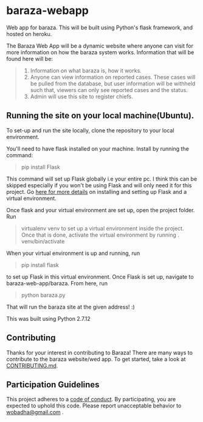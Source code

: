 # baraza-webapp
Web app for baraza.
This will be built using Python's flask framework, and hosted on heroku.

The Baraza Web App will be a dynamic website where anyone can visit for more information on how the baraza system works. Information that will be found here will be:
> 1. Information on what baraza is, how it works.
> 2. Anyone can view information on reported cases. These cases will be pulled from the database, but user information will be withheld such that, viewers can only see reported cases and the status.
> 3. Admin will use this site to register chiefs.

## Running the site on your local machine(Ubuntu).
To set-up and run the site locally, clone the repository to your local environment.

You'll need to have flask installed on your machine. Install by running the command:
> pip install Flask

This command will set up Flask globally i.e your entire pc. I think this can be skipped especially if you won't be using Flask and will only need it for this project.
Go [here for more details](http://flask.pocoo.org/) on installing and setting up Flask and a virtual environment.

Once flask and your virtual environment are set up, open the project folder. Run 
> virtualenv venv
to set up a virtual environment inside the project. Once that is done, activate the virtual environment by running
> . venv/bin/activate

When your virtual environment is up and running, run
> pip install flask

to set up Flask in this virtual environment.
Once Flask is set up, navigate to baraza-web-app/baraza.
From here, run
> python baraza.py

That will run the baraza site at the given address! :)

This was built using Python 2.7.12


## Contributing

Thanks for your interest in contributing to Baraza! There are many ways to contribute to the baraza website/wed app. To get started, take a look at [CONTRIBUTING.md](CONTRIBUTING.md).

## Participation Guidelines

This project adheres to a [code of conduct](https://www.mozilla.org/en-US/about/governance/policies/participation/). By participating, you are expected to uphold this code. Please report unacceptable behavior to wobadha@gmail.com .
